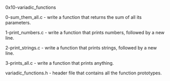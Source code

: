 0x10-variadic_functions
  
0-sum_them_all.c - write a function that returns the sum of all its parameters.
  
1-print_numbers.c - write a function that prints numbers, followed by a new line.
  
2-print_strings.c - write a function that prints strings, followed by a new line.
  
3-prints_all.c - write a function that prints anything.
  
variadic_functions.h - header file that contains all the function prototypes.
